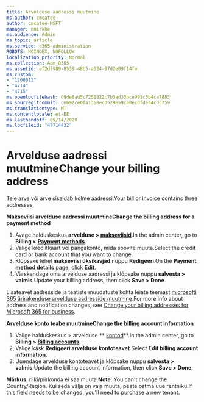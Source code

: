 ```yaml
---
title: Arvelduse aadressi muutmine
ms.author: cmcatee
author: cmcatee-MSFT
manager: mnirkhe
ms.audience: Admin
ms.topic: article
ms.service: o365-administration
ROBOTS: NOINDEX, NOFOLLOW
localization_priority: Normal
ms.collection: Adm_O365
ms.assetid: ef2df989-8539-48b5-a324-97d2e09f14fe
ms.custom:
- "1200012"
- "4714"
- "4715"
ms.openlocfilehash: 09de8ad5c7251822c7b3ad33bce991c6b4ca7883
ms.sourcegitcommit: c6692ce0fa1358ec3529e59ca0ecdfdea4cdc759
ms.translationtype: MT
ms.contentlocale: et-EE
ms.lasthandoff: 09/14/2020
ms.locfileid: "47714432"
---
```

# <a name="change-your-billing-address"></a><span data-ttu-id="cdede-102">Arvelduse aadressi muutmine</span><span class="sxs-lookup"><span data-stu-id="cdede-102">Change your billing address</span></span>

<span data-ttu-id="cdede-103">Teie arve või arve sisaldab kolme aadressi.</span><span class="sxs-lookup"><span data-stu-id="cdede-103">Your bill or invoice contains three addresses.</span></span>

<span data-ttu-id="cdede-104">**Makseviisi arvelduse aadressi muutmine**</span><span class="sxs-lookup"><span data-stu-id="cdede-104">**Change the billing address for a payment method**</span></span>

1. <span data-ttu-id="cdede-105">Avage halduskeskus **arvelduse > [makseviisid](https://go.microsoft.com/fwlink/p/?linkid=2018806)**.</span><span class="sxs-lookup"><span data-stu-id="cdede-105">In the admin center, go to **Billing > [Payment methods](https://go.microsoft.com/fwlink/p/?linkid=2018806)**.</span></span>
2. <span data-ttu-id="cdede-106">Valige krediitkaart või pangakonto, mida soovite muuta.</span><span class="sxs-lookup"><span data-stu-id="cdede-106">Select the credit card or bank account that you want to change.</span></span>
3. <span data-ttu-id="cdede-107">Klõpsake lehel **makseviisi üksikasjad** nuppu **Redigeeri**.</span><span class="sxs-lookup"><span data-stu-id="cdede-107">On the **Payment method details** page, click **Edit**.</span></span>
4. <span data-ttu-id="cdede-108">Värskendage oma arvelduse aadressi ja klõpsake nuppu **salvesta > valmis**.</span><span class="sxs-lookup"><span data-stu-id="cdede-108">Update your billing address, then click **Save > Done**.</span></span>

<span data-ttu-id="cdede-109">Lisateavet aadresside ja teatiste muudatuste kohta leiate teemast [microsofti 365 ärirakenduse arvelduse aadresside muutmine](https://docs.microsoft.com/microsoft-365/commerce/billing-and-payments/change-your-billing-addresses?view=o365-worldwide).</span><span class="sxs-lookup"><span data-stu-id="cdede-109">For more info about address and notification changes, see [Change your billing addresses for Microsoft 365 for business](https://docs.microsoft.com/microsoft-365/commerce/billing-and-payments/change-your-billing-addresses?view=o365-worldwide).</span></span>

<span data-ttu-id="cdede-110">**Arvelduse konto teabe muutmine**</span><span class="sxs-lookup"><span data-stu-id="cdede-110">**Change the billing account information**</span></span>

1. <span data-ttu-id="cdede-111">Valige halduskeskus > arvelduse \*\* [kontod](https://admin.microsoft.com/Adminportal/Home?source=applauncher#/BillingAccounts/billing-accounts)\*\*.</span><span class="sxs-lookup"><span data-stu-id="cdede-111">In the admin center, go to **Billing > [Billing accounts](https://admin.microsoft.com/Adminportal/Home?source=applauncher#/BillingAccounts/billing-accounts)**.</span></span>
2. <span data-ttu-id="cdede-112">Valige käsk **Redigeeri arvelduse kontoteavet**.</span><span class="sxs-lookup"><span data-stu-id="cdede-112">Select **Edit billing account information**.</span></span>
3. <span data-ttu-id="cdede-113">Uuendage arvelduse kontoteavet ja klõpsake nuppu **salvesta > valmis**.</span><span class="sxs-lookup"><span data-stu-id="cdede-113">Update the billing account information, then click **Save > Done**.</span></span>

<span data-ttu-id="cdede-114">**Märkus**: riiki/piirkonda ei saa muuta.</span><span class="sxs-lookup"><span data-stu-id="cdede-114">**Note**: You can't change the Country/Region.</span></span> <span data-ttu-id="cdede-115">Kui seda välja on vaja muuta, peate ostma uue rentniku.</span><span class="sxs-lookup"><span data-stu-id="cdede-115">If this field needs to be changed, you'll need to purchase a new tenant.</span></span>
